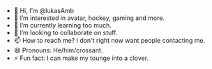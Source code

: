 - 👋 Hi, I’m @lukasAmb
- 👀 I’m interested in avatar, hockey, gaming and more.
- 🌱 I’m currently learning too much.
- 💞️ I’m looking to collaborate on stuff.
- 📫 How to reach me? I don't right now want people contacting me.
- 😄 Pronouns: He/him/crossant.
- ⚡ Fun fact: I can make my tounge into a clover.


